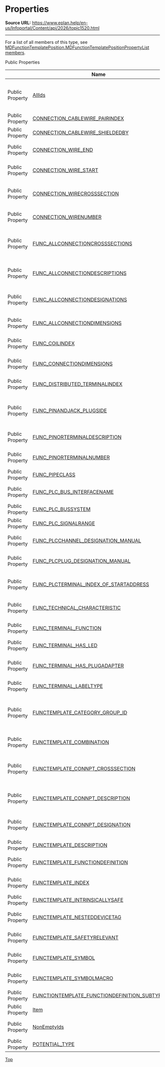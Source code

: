 # Properties

**Source URL:** https://www.eplan.help/en-us/Infoportal/Content/api/2026/topic1520.html

---

For a list of all members of this type, see [MDFunctionTemplatePosition.MDFunctionTemplatePositionPropertyList members](topic2431.html).

Public Properties

|  | Name | Description |
| --- | --- | --- |
| Public Property | [AllIds](topic1472.html) | Retrieves all possible property ids of a function template |
| Public Property | [CONNECTION\_CABLEWIRE\_PAIRINDEX](topic1473.html) | Pair index # 31050. |
| Public Property | [CONNECTION\_CABLEWIRE\_SHIELDEDBY](topic1474.html) | Shielded by # 31049. |
| Public Property | [CONNECTION\_WIRE\_END](topic1475.html) | plug contact at end of wire # 21027. |
| Public Property | [CONNECTION\_WIRE\_START](topic1476.html) | plug contact at start of wire # 21026. |
| Public Property | [CONNECTION\_WIRECROSSSECTION](topic1477.html) | Connection: Cross-section / diameter # 31002. |
| Public Property | [CONNECTION\_WIRENUMBER](topic1478.html) | Connection color / number # 31004. |
| Public Property | [FUNC\_ALLCONNECTIONCROSSSECTIONS](topic1479.html) | Connection point cross-section / diameter (all) # 20296. |
| Public Property | [FUNC\_ALLCONNECTIONDESCRIPTIONS](topic1480.html) | Connection point descriptions (all) # 20039. |
| Public Property | [FUNC\_ALLCONNECTIONDESIGNATIONS](topic1481.html) | Connection point designations (all) # 20038. |
| Public Property | [FUNC\_ALLCONNECTIONDIMENSIONS](topic1482.html) | Connection dimension (all) # 20375. |
| Public Property | [FUNC\_COILINDEX](topic1483.html) | Contact / coil index # 20047. |
| Public Property | [FUNC\_CONNECTIONDIMENSIONS](topic1484.html) | Connection dimension # 20374. |
| Public Property | [FUNC\_DISTRIBUTED\_TERMINALINDEX](topic1485.html) | Distributed terminal index # 20223. |
| Public Property | [FUNC\_PINANDJACK\_PLUGSIDE](topic1486.html) | Plugs: Assignment to male pin / female pin end # 20052. |
| Public Property | [FUNC\_PINORTERMINALDESCRIPTION](topic1487.html) | Terminal / pin description # 20225. |
| Public Property | [FUNC\_PINORTERMINALNUMBER](topic1488.html) | Terminal / Pin designation # 20030. |
| Public Property | [FUNC\_PIPECLASS](topic1489.html) | Pipe class # 20863. |
| Public Property | [FUNC\_PLC\_BUS\_INTERFACENAME](topic1490.html) | Bus interface: Name # 20447. |
| Public Property | [FUNC\_PLC\_BUSSYSTEM](topic1491.html) | Bus-System # 20308. |
| Public Property | [FUNC\_PLC\_SIGNALRANGE](topic1492.html) | Signal range # 20388. |
| Public Property | [FUNC\_PLCCHANNEL\_DESIGNATION\_MANUAL](topic1493.html) | Channel designation # 20407. |
| Public Property | [FUNC\_PLCPLUG\_DESIGNATION\_MANUAL](topic1494.html) | Plug designation # 20406. |
| Public Property | [FUNC\_PLCTERMINAL\_INDEX\_OF\_STARTADDRESS](topic1495.html) | PLC subdevice: Index # 20384. |
| Public Property | [FUNC\_TECHNICAL\_CHARACTERISTIC](topic1496.html) | Technical characteristics # 20027. |
| Public Property | [FUNC\_TERMINAL\_FUNCTION](topic1497.html) | Terminal category # 20230. |
| Public Property | [FUNC\_TERMINAL\_HAS\_LED](topic1498.html) | Terminal with LED # 20231. |
| Public Property | [FUNC\_TERMINAL\_HAS\_PLUGADAPTER](topic1499.html) | Terminal with plug-in adapter # 20283. |
| Public Property | [FUNC\_TERMINAL\_LABELTYPE](topic1500.html) | Labeling type # 20365. |
| Public Property | [FUNCTEMPLATE\_CATEGORY\_GROUP\_ID](topic1501.html) | Function definition: Category / Group / Definition # 21024. |
| Public Property | [FUNCTEMPLATE\_COMBINATION](topic1502.html) | Template group (multi-line) # 21023. |
| Public Property | [FUNCTEMPLATE\_CONNPT\_CROSSSECTION](topic1503.html) | Connection point cross-section / diameter # 21021. |
| Public Property | [FUNCTEMPLATE\_CONNPT\_DESCRIPTION](topic1504.html) | Connection point descriptions # 21007. |
| Public Property | [FUNCTEMPLATE\_CONNPT\_DESIGNATION](topic1505.html) | Connection point designations # 21000. |
| Public Property | [FUNCTEMPLATE\_DESCRIPTION](topic1506.html) | Description # 20254. |
| Public Property | [FUNCTEMPLATE\_FUNCTIONDEFINITION](topic1507.html) | Function definition # 21004. |
| Public Property | [FUNCTEMPLATE\_INDEX](topic1508.html) | Index for additional data # 21002. |
| Public Property | [FUNCTEMPLATE\_INTRINSICALLYSAFE](topic1509.html) | Intrinsically safe # 21003. |
| Public Property | [FUNCTEMPLATE\_NESTEDDEVICETAG](topic1510.html) | Subordinate DT / DT ID # 21005. |
| Public Property | [FUNCTEMPLATE\_SAFETYRELEVANT](topic1511.html) | Safety function # 21006. |
| Public Property | [FUNCTEMPLATE\_SYMBOL](topic1512.html) | Symbol (compatibility) # 21001. |
| Public Property | [FUNCTEMPLATE\_SYMBOLMACRO](topic1513.html) | Symbol macro (compatibility) # 21008. |
| Public Property | [FUNCTIONTEMPLATE\_FUNCTIONDEFINITION\_SUBTYPE](topic1514.html) | Item # 21025. |
| Public Property | [Item](topic1515.html) | Overloaded. |
| Public Property | [NonEmptyIds](topic1518.html) | Retrieves all non-empty property ids |
| Public Property | [POTENTIAL\_TYPE](topic1519.html) | Potential type # 31006. |

[Top](#top)
